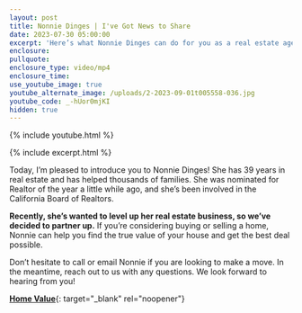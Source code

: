 ```yaml
---
layout: post
title: Nonnie Dinges | I've Got News to Share
date: 2023-07-30 05:00:00
excerpt: 'Here’s what Nonnie Dinges can do for you as a real estate agent. '
enclosure:
pullquote:
enclosure_type: video/mp4
enclosure_time:
use_youtube_image: true
youtube_alternate_image: /uploads/2-2023-09-01t005558-036.jpg
youtube_code: _-hUor0mjKI
hidden: true
---
```

{% include youtube.html %}

{% include excerpt.html %}

Today, I’m pleased to introduce you to Nonnie Dinges! She has 39 years in real estate and has helped thousands of families. She was nominated for Realtor of the year a little while ago, and she’s been involved in the California Board of Realtors.&nbsp;

**Recently, she’s wanted to level up her real estate business, so we’ve decided to partner up.** If you’re considering buying or selling a home, Nonnie can help you find the true value of your house and get the best deal possible.&nbsp;

Don’t hesitate to call or email Nonnie if you are looking to make a move. In the meantime, reach out to us with any questions. We look forward to hearing from you!

[**Home Value**](https://get.homebot.ai/?id=e4b5a17f-f8ba-405e-8d31-2abb49d56b8d){: target="_blank" rel="noopener"}<br>​​